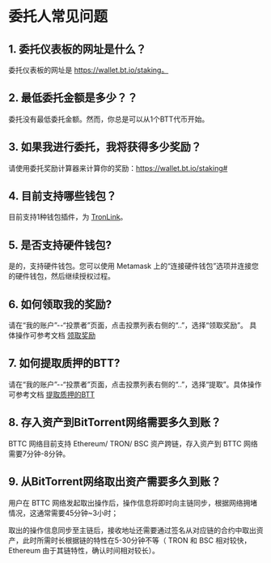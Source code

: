 # 委托人常见问题
## 1. 委托仪表板的网址是什么？
委托仪表板的网址是 https://wallet.bt.io/staking。

## 2. 最低委托金额是多少？？
委托没有最低委托金额。然而，你总是可以从1个BTT代币开始。

## 3. 如果我进行委托，我将获得多少奖励？
请使用委托奖励计算器来计算你的奖励：https://wallet.bt.io/staking#

## 4. 目前支持哪些钱包？
目前支持1种钱包插件，为 [TronLink](https://www.tronlink.org/)。

## 5. 是否支持硬件钱包?
是的，支持硬件钱包。您可以使用 Metamask 上的“连接硬件钱包”选项并连接您的硬件钱包，然后继续授权过程。


## 6. 如何领取我的奖励?
请在“我的账户”--“投票者”页面，点击投票列表右侧的“..”，选择“领取奖励”。 具体操作可参考文档 [领取奖励](https://bttc.zendesk.com/hc/zh-cn/articles/4408460200985-%E9%A2%86%E5%8F%96%E5%A5%96%E5%8A%B1)

## 7. 如何提取质押的BTT?
请在“我的账户”--“投票者”页面，点击投票列表右侧的“..”，选择“提取”。具体操作可参考文档 [提取质押的BTT](https://bttc.zendesk.com/hc/zh-cn/articles/4408460195353-%E6%8F%90%E5%8F%96%E8%B4%A8%E6%8A%BC%E7%9A%84BTT)


## 8. 存入资产到BitTorrent网络需要多久到账？
BTTC 网络目前支持 Ethereum/ TRON/ BSC 资产跨链，存入资产到 BTTC 网络需要7分钟-8分钟。

## 9. 从BitTorrent网络取出资产需要多久到账？
用户在 BTTC 网络发起取出操作后，操作信息将即时向主链同步，根据网络拥堵情况，这通常需要45分钟~3小时；

取出的操作信息同步至主链后，接收地址还需要通过签名从对应链的合约中取出资产，此时所需时长根据链的特性在5-30分钟不等（ TRON 和 BSC 相对较快，Ethereum 由于其链特性，确认时间相对较长）。
